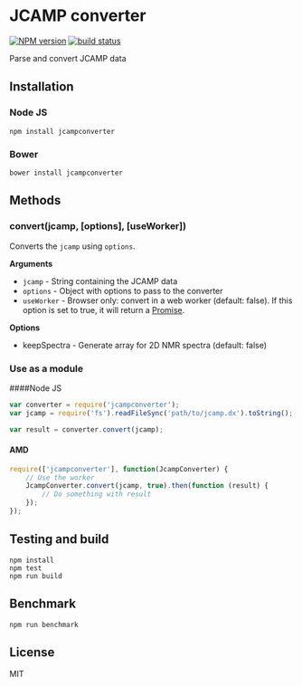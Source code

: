 # JCAMP converter

  [![NPM version][npm-image]][npm-url]
  [![build status][travis-image]][travis-url]

Parse and convert JCAMP data

## Installation

### Node JS

`npm install jcampconverter`

### Bower

`bower install jcampconverter`

## Methods

### convert(jcamp, [options], [useWorker])

Converts the `jcamp` using `options`.

__Arguments__

* `jcamp` - String containing the JCAMP data
* `options` - Object with options to pass to the converter
* `useWorker` - Browser only: convert in a web worker (default: false). If this option is set to true, it will return a [Promise](https://developer.mozilla.org/en/docs/Web/JavaScript/Reference/Global_Objects/Promise).

__Options__

* keepSpectra - Generate array for 2D NMR spectra (default: false)

### Use as a module

####Node JS

```javascript
var converter = require('jcampconverter');
var jcamp = require('fs').readFileSync('path/to/jcamp.dx').toString();

var result = converter.convert(jcamp);
```

#### AMD

```javascript
require(['jcampconverter'], function(JcampConverter) {
    // Use the worker
    JcampConverter.convert(jcamp, true).then(function (result) {
        // Do something with result
    });
});
```

## Testing and build

```
npm install
npm test
npm run build
```

## Benchmark

```
npm run benchmark
```

## License

  MIT

[npm-image]: https://img.shields.io/npm/v/jcampconverter.svg?style=flat-square
[npm-url]: https://npmjs.org/package/jcampconverter
[travis-image]: https://img.shields.io/travis/cheminfo/jcampconverter/master.svg?style=flat-square
[travis-url]: https://travis-ci.org/cheminfo/jcampconverter
